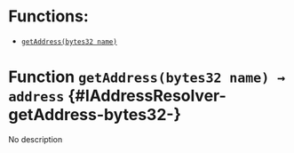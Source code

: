 

# Functions:
- [`getAddress(bytes32 name)`](#IAddressResolver-getAddress-bytes32-)


# Function `getAddress(bytes32 name) → address` {#IAddressResolver-getAddress-bytes32-}
No description

